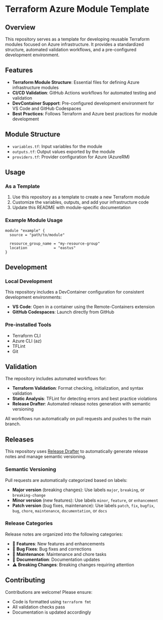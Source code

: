 # Terraform Azure Module Template

## Overview

This repository serves as a template for developing reusable Terraform modules focused on Azure infrastructure. It provides a standardized structure, automated validation workflows, and a pre-configured development environment.

## Features

- **Terraform Module Structure**: Essential files for defining Azure infrastructure modules
- **CI/CD Validation**: GitHub Actions workflows for automated testing and validation
- **DevContainer Support**: Pre-configured development environment for VS Code and GitHub Codespaces
- **Best Practices**: Follows Terraform and Azure best practices for module development

## Module Structure

- `variables.tf`: Input variables for the module
- `outputs.tf`: Output values exported by the module
- `providers.tf`: Provider configuration for Azure (AzureRM)

## Usage

### As a Template

1. Use this repository as a template to create a new Terraform module
2. Customize the variables, outputs, and add your infrastructure code
3. Update this README with module-specific documentation

### Example Module Usage

```hcl
module "example" {
  source = "path/to/module"

  resource_group_name = "my-resource-group"
  location            = "eastus"
}
```

## Development

### Local Development

This repository includes a DevContainer configuration for consistent development environments:

- **VS Code**: Open in a container using the Remote-Containers extension
- **GitHub Codespaces**: Launch directly from GitHub

### Pre-installed Tools

- Terraform CLI
- Azure CLI (az)
- TFLint
- Git

## Validation

The repository includes automated workflows for:

- **Terraform Validation**: Format checking, initialization, and syntax validation
- **Static Analysis**: TFLint for detecting errors and best practice violations
- **Release Drafter**: Automated release notes generation with semantic versioning

All workflows run automatically on pull requests and pushes to the main branch.

## Releases

This repository uses [Release Drafter](https://github.com/release-drafter/release-drafter) to automatically generate release notes and manage semantic versioning.

### Semantic Versioning

Pull requests are automatically categorized based on labels:

- **Major version** (breaking changes): Use labels `major`, `breaking`, or `breaking-change`
- **Minor version** (new features): Use labels `minor`, `feature`, or `enhancement`
- **Patch version** (bug fixes, maintenance): Use labels `patch`, `fix`, `bugfix`, `bug`, `chore`, `maintenance`, `documentation`, or `docs`

### Release Categories

Release notes are organized into the following categories:

- 🚀 **Features**: New features and enhancements
- 🐛 **Bug Fixes**: Bug fixes and corrections
- 🧰 **Maintenance**: Maintenance and chore tasks
- 📝 **Documentation**: Documentation updates
- ⚠️ **Breaking Changes**: Breaking changes requiring attention

## Contributing

Contributions are welcome! Please ensure:

- Code is formatted using `terraform fmt`
- All validation checks pass
- Documentation is updated accordingly

